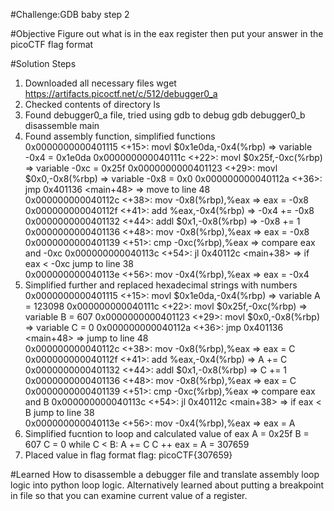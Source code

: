 #Challenge:GDB baby step 2

#Objective
Figure out what is in the eax register then put your answer in the picoCTF flag format

#Solution Steps
1. Downloaded all necessary files
    wget https://artifacts.picoctf.net/c/512/debugger0_a
2. Checked contents of directory
    ls
3. Found debugger0_a file, tried using gdb to debug
    gdb debugger0_b
    disassemble main
4. Found assembly function, simplified functions         
    0x0000000000401115 <+15>: movl $0x1e0da,-0x4(%rbp)   =>  variable -0x4 = 0x1e0da
    0x000000000040111c <+22>: movl $0x25f,-0xc(%rbp)     =>  variable -0xc = 0x25f
    0x0000000000401123 <+29>: movl $0x0,-0x8(%rbp)       =>  variable -0x8 = 0x0 
    0x000000000040112a <+36>: jmp 0x401136 <main+48>     =>  move to line 48   
    0x000000000040112c <+38>: mov -0x8(%rbp),%eax        =>  eax = -0x8        
    0x000000000040112f <+41>: add %eax,-0x4(%rbp)        =>  -0x4 += -0x8          
    0x0000000000401132 <+44>: addl $0x1,-0x8(%rbp)       =>  -0x8 += 1          
    0x0000000000401136 <+48>: mov -0x8(%rbp),%eax        =>  eax = -0x8       
    0x0000000000401139 <+51>: cmp -0xc(%rbp),%eax        =>  compare eax and -0xc 
    0x000000000040113c <+54>: jl 0x40112c <main+38>      =>  if eax < -0xc jump to line 38   
    0x000000000040113e <+56>: mov -0x4(%rbp),%eax        =>  eax = -0x4
5. Simplified further and replaced hexadecimal strings with numbers
    0x0000000000401115 <+15>: movl $0x1e0da,-0x4(%rbp)   =>  variable A = 123098
    0x000000000040111c <+22>: movl $0x25f,-0xc(%rbp)     =>  variable B = 607
    0x0000000000401123 <+29>: movl $0x0,-0x8(%rbp)       =>  variable C = 0 
    0x000000000040112a <+36>: jmp 0x401136 <main+48>     =>  jump to line 48   
    0x000000000040112c <+38>: mov -0x8(%rbp),%eax        =>  eax = C        
    0x000000000040112f <+41>: add %eax,-0x4(%rbp)        =>  A += C          
    0x0000000000401132 <+44>: addl $0x1,-0x8(%rbp)       =>  C += 1          
    0x0000000000401136 <+48>: mov -0x8(%rbp),%eax        =>  eax = C       
    0x0000000000401139 <+51>: cmp -0xc(%rbp),%eax        =>  compare eax and B 
    0x000000000040113c <+54>: jl 0x40112c <main+38>      =>  if eax < B jump to line 38   
    0x000000000040113e <+56>: mov -0x4(%rbp),%eax        =>  eax = A 
6. Simplified fucntion to loop and calculated value of eax
    A = 0x25f
    B = 607
    C = 0
    while C < B:
        A += C
        C ++
    eax = A = 307659
7. Placed value in flag format
    flag: picoCTF{307659}

#Learned
How to disassemble a debugger file and translate assembly loop logic into python loop logic. Alternatively learned about putting a breakpoint in file so that you can examine current value of a register.
